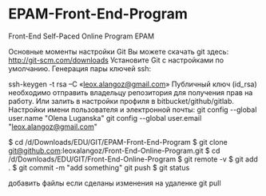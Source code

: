 # EPAM-Front-End-Program

Front-End Self-Paced Online Program EPAM

Основные моменты настройки Git Вы можете скачать git здесь: 
http://git-scm.com/downloads 
Установите Git с настройками по умолчанию. Генерация пары ключей ssh:

ssh-keygen -t rsa –C «leox.alangoz@gmail.com»
Публичный ключ (id_rsa) необходимо отправить владельцу репозитория для получения прав на работу. Или залить в настройки профиля в bitbucket/github/gitlab. Настройки имени пользователя и электронной почты: 
git config --global user.name "Olena Luganska" 
git config --global user.email "leox.alangoz@gmail.com"

$ cd /d/Downloads/EDU/GIT/EPAM-Front-End-Program
$ git clone git@github.com:leoxalangoz/Front-End-Online-Program.git 
$ cd /d/Downloads/EDU/GIT/Front-End-Online-Program 
$ git remote -v 
$ git add . 
$ git commit -m "add something"
  git push
$ git status


добавить файлы если сделаны изменения на удаленке
git pull
